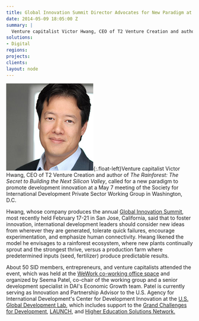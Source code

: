 ```yaml
---
title: Global Innovation Summit Director Advocates for New Paradigm at SID Event
date: 2014-05-09 18:05:00 Z
summary: |
  Venture capitalist Victor Hwang, CEO of T2 Venture Creation and author of _The Rainforest: The Secret to Building the Next Silicon Valley_, called for a new paradigm to promote development innovation at a May 7 meeting of the Society for International Development Private Sector Working Group in Washington, D.C.
solutions:
- Digital
regions:
projects:
clients:
layout: node
---
```

![Victor][1]{:.float-left}Venture capitalist Victor Hwang, CEO of T2 Venture Creation and author of _The Rainforest: The Secret to Building the Next Silicon Valley_, called for a new paradigm to promote development innovation at a May 7 meeting of the Society for International Development Private Sector Working Group in Washington, D.C.

Hwang, whose company produces the annual [Global Innovation Summit][2], most recently held February 17-21 in San Jose, California, said that to foster innovation, international development leaders should consider new ideas from wherever they are generated, tolerate quick failures, encourage experimentation, and emphasize human connectivity. Hwang likened the model he envisages to a rainforest ecosystem, where new plants continually sprout and the strongest thrive, versus a production farm where predetermined inputs (seed, fertilizer) produce predictable results.

About 50 SID members, entrepreneurs, and venture capitalists attended the event, which was held at the [WeWork co-working office space][3] and organized by Seema Patel, co-chair of the working group and a senior development specialist in DAI's Economic Growth team. Patel is currently serving as Innovation and Partnership Advisor to the U.S. Agency for International Development's Center for Development Innovation at the [U.S. Global Development Lab][4],  which includes support to the [Grand Challenges for Development][5], [LAUNCH][6], and [Higher Education Solutions Network.][7]

[1]: /assets/images/news/DAI-News----victor_hwang.jpg
[2]: http://www.innosummit.com/#global-innovation
[3]: http://www.wework.com/location/chinatown/
[4]: http://www.usaid.gov/GlobalDevLab/about
[5]: /our-work/projects/worldwide-grand-challenges-development-implementation-services
[6]: http://www.launch.org/
[7]: http://www.usaid.gov/hesn
